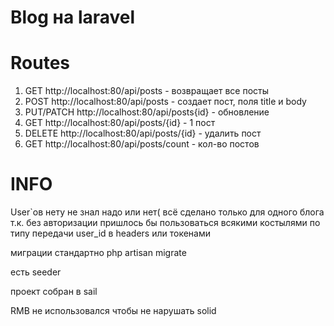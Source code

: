 # **Blog на laravel**

# Routes

1. GET http://localhost:80/api/posts - возвращает все посты
2. POST http://localhost:80/api/posts - создает пост, поля title и body
3. PUT/PATCH http://localhost:80/api/posts{id} - обновление
4. GET http://localhost:80/api/posts/{id} - 1 пост
5. DELETE http://localhost:80/api/posts/{id} - удалить пост
6. GET http://localhost:80/api/posts/count - кол-во постов

# INFO

User`ов нету не знал надо или нет( всё сделано только для одного блога
т.к. без авторизации пришлось бы пользоваться всякими костылями по типу передачи user_id в headers или токенами

миграции стандартно php artisan migrate 

есть seeder 

проект собран в sail

RMB не использовался чтобы не нарушать solid
